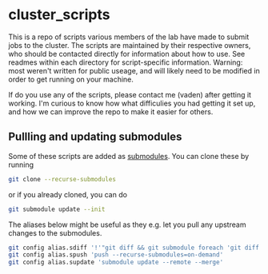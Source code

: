 # cluster_scripts
This is a repo of scripts various members of the lab have made to submit jobs to the cluster. The scripts are maintained by their respective owners, who should be contacted directly for information about how to use. See readmes within each directory for script-specific information. Warning: most weren't written for public useage, and will likely need to be modified in order to get running on your machine. 

If do you use any of the scripts, please contact me (vaden) after getting it working. I'm curious to know how what difficulies you had getting it set up, and how we can improve the repo to make it easier for others.

## Pullling and updating submodules

Some of these scripts are added as
[submodules](https://git-scm.com/book/en/v2/Git-Tools-Submodules). You can clone
these by running

``` bash
git clone --recurse-submodules
```

or if you already cloned, you can do

``` bash
git submodule update --init
```

The aliases below might be useful as they e.g. let you pull any upstream changes
to the submodules.

``` bash
git config alias.sdiff '!'"git diff && git submodule foreach 'git diff'"
git config alias.spush 'push --recurse-submodules=on-demand'
git config alias.supdate 'submodule update --remote --merge'
```

